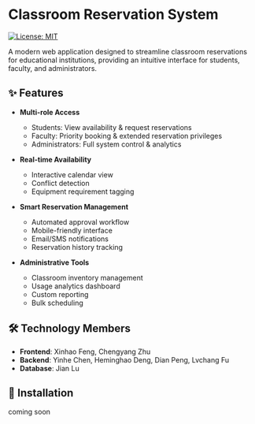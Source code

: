 # Classroom Reservation System

[![License: MIT](https://img.shields.io/badge/License-MIT-yellow.svg)](https://opensource.org/licenses/MIT)

A modern web application designed to streamline classroom reservations for educational institutions, providing an intuitive interface for students, faculty, and administrators.

## ✨ Features

- **Multi-role Access**
  - Students: View availability & request reservations
  - Faculty: Priority booking & extended reservation privileges
  - Administrators: Full system control & analytics

- **Real-time Availability**
  - Interactive calendar view
  - Conflict detection
  - Equipment requirement tagging

- **Smart Reservation Management**
  - Automated approval workflow
  - Mobile-friendly interface
  - Email/SMS notifications
  - Reservation history tracking

- **Administrative Tools**
  - Classroom inventory management
  - Usage analytics dashboard
  - Custom reporting
  - Bulk scheduling

## 🛠️ Technology Members

- **Frontend**: Xinhao Feng, Chengyang Zhu
- **Backend**: Yinhe Chen, Heminghao Deng, Dian Peng, Lvchang Fu
- **Database**: Jian Lu

## 🚀 Installation
coming soon
